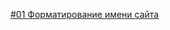 [#01 Форматирование имени сайта](https://github.com/CodingFucking/ae_tips.github.io/blob/fdde4d94d937d5f3c954e7c1fd159f2a641087f2/aetips/%2301%20%D0%A4%D0%BE%D1%80%D0%BC%D0%B0%D1%82%D0%B8%D1%80%D0%BE%D0%B2%D0%B0%D0%BD%D0%B8%D0%B5%20%D0%B8%D0%BC%D0%B5%D0%BD%D0%B8%20%D1%81%D0%B0%D0%B8%CC%86%D1%82%D0%B0.md#01-%D1%84%D0%BE%D1%80%D0%BC%D0%B0%D1%82%D0%B8%D1%80%D0%BE%D0%B2%D0%B0%D0%BD%D0%B8%D0%B5-%D0%B8%D0%BC%D0%B5%D0%BD%D0%B8-%D1%81%D0%B0%D0%B9%D1%82%D0%B0)

